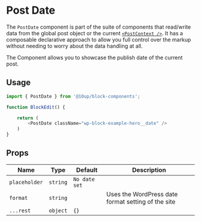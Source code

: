# Post Date

The `PostDate` component is part of the suite of components that read/write data from the global post object or the current [`<PostContext />`](../post-context/). It has a composable declarative approach to allow you full control over the markup without needing to worry about the data handling at all.

The Component allows you to showcase the publish date of the current post.

## Usage

```js
import { PostDate } from '@10up/block-components';

function BlockEdit() {

    return (
        <PostDate className="wp-block-example-hero__date" />
    )
}
```

## Props

| Name       | Type              | Default  |  Description                                                   |
| ---------- | ----------------- | -------- | -------------------------------------------------------------- |
| `placeholder` | `string` | `No date set` |  |
| `format` | `string` |  | Uses the WordPress date format setting of the site |
| `...rest` | `object` | `{}` |  |

